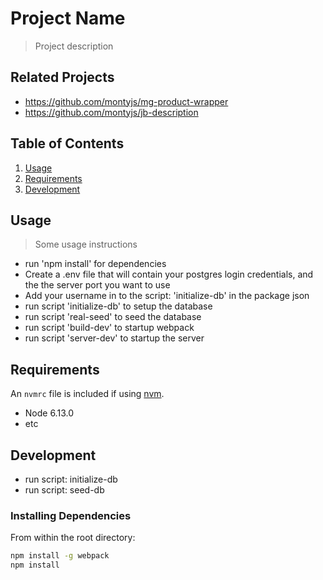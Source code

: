 # Project Name

> Project description

## Related Projects

  - https://github.com/montyjs/mg-product-wrapper
  - https://github.com/montyjs/jb-description

## Table of Contents

1. [Usage](#Usage)
1. [Requirements](#requirements)
1. [Development](#development)

## Usage

> Some usage instructions
- run 'npm install' for dependencies
- Create a .env file that will contain your postgres login credentials, and the the server port you want to use
- Add your username in to the script: 'initialize-db' in the package json
- run script 'initialize-db' to setup the database
- run script 'real-seed' to seed the database
- run script 'build-dev' to startup webpack
- run script 'server-dev' to startup the server


## Requirements

An `nvmrc` file is included if using [nvm](https://github.com/creationix/nvm).

- Node 6.13.0
- etc

## Development

- run script: initialize-db
- run script: seed-db

### Installing Dependencies

From within the root directory:

```sh
npm install -g webpack
npm install
```
